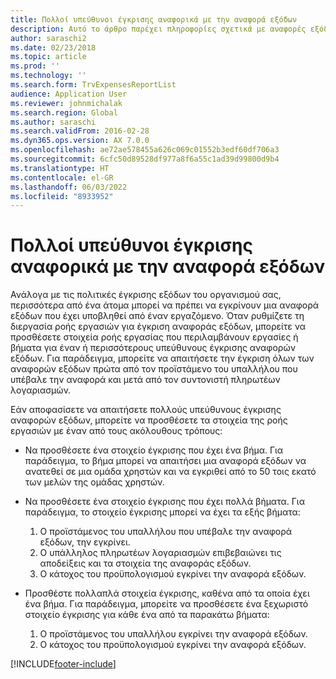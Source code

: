 ```yaml
---
title: Πολλοί υπεύθυνοι έγκρισης αναφορικά με την αναφορά εξόδων
description: Αυτό το άρθρο παρέχει πληροφορίες σχετικά με αναφορές εξόδων που απαιτούν έγκριση από πολλά άτομα.
author: saraschi2
ms.date: 02/23/2018
ms.topic: article
ms.prod: ''
ms.technology: ''
ms.search.form: TrvExpensesReportList
audience: Application User
ms.reviewer: johnmichalak
ms.search.region: Global
ms.author: saraschi
ms.search.validFrom: 2016-02-28
ms.dyn365.ops.version: AX 7.0.0
ms.openlocfilehash: ae72ae578455a626c069c01552b3edf60df706a3
ms.sourcegitcommit: 6cfc50d89528df977a8f6a55c1ad39d99800d9b4
ms.translationtype: HT
ms.contentlocale: el-GR
ms.lasthandoff: 06/03/2022
ms.locfileid: "8933952"
---
```

# <a name="multiple-approvers-on-an-expense-report"></a>Πολλοί υπεύθυνοι έγκρισης αναφορικά με την αναφορά εξόδων

Ανάλογα με τις πολιτικές έγκρισης εξόδων του οργανισμού σας, περισσότερα από ένα άτομα μπορεί να πρέπει να εγκρίνουν μια αναφορά εξόδων που έχει υποβληθεί από έναν εργαζόμενο. Όταν ρυθμίζετε τη διεργασία ροής εργασιών για έγκριση αναφοράς εξόδων, μπορείτε να προσθέσετε στοιχεία ροής εργασίας που περιλαμβάνουν εργασίες ή βήματα για έναν ή περισσότερους υπεύθυνους έγκρισης αναφορών εξόδων. Για παράδειγμα, μπορείτε να απαιτήσετε την έγκριση όλων των αναφορών εξόδων πρώτα από τον προϊστάμενο του υπαλλήλου που υπέβαλε την αναφορά και μετά από τον συντονιστή πληρωτέων λογαριασμών.

Εάν αποφασίσετε να απαιτήσετε πολλούς υπεύθυνους έγκρισης αναφορών εξόδων, μπορείτε να προσθέσετε τα στοιχεία της ροής εργασιών με έναν από τους ακόλουθους τρόπους:

- Να προσθέσετε ένα στοιχείο έγκρισης που έχει ένα βήμα. Για παράδειγμα, το βήμα μπορεί να απαιτήσει μια αναφορά εξόδων να ανατεθεί σε μια ομάδα χρηστών και να εγκριθεί από το 50 τοις εκατό των μελών της ομάδας χρηστών.
- Να προσθέσετε ένα στοιχείο έγκρισης που έχει πολλά βήματα. Για παράδειγμα, το στοιχείο έγκρισης μπορεί να έχει τα εξής βήματα:

    1. Ο προϊστάμενος του υπαλλήλου που υπέβαλε την αναφορά εξόδων, την εγκρίνει.
    2. Ο υπάλληλος πληρωτέων λογαριασμών επιβεβαιώνει τις αποδείξεις και τα στοιχεία της αναφοράς εξόδων.
    3. Ο κάτοχος του προϋπολογισμού εγκρίνει την αναφορά εξόδων.

- Προσθέστε πολλαπλά στοιχεία έγκρισης, καθένα από τα οποία έχει ένα βήμα. Για παράδειγμα, μπορείτε να προσθέσετε ένα ξεχωριστό στοιχείο έγκρισης για κάθε ένα από τα παρακάτω βήματα:

    1. Ο προϊστάμενος του υπαλλήλου εγκρίνει την αναφορά εξόδων.
    2. Ο κάτοχος του προϋπολογισμού εγκρίνει την αναφορά εξόδων.


[!INCLUDE[footer-include](../includes/footer-banner.md)]